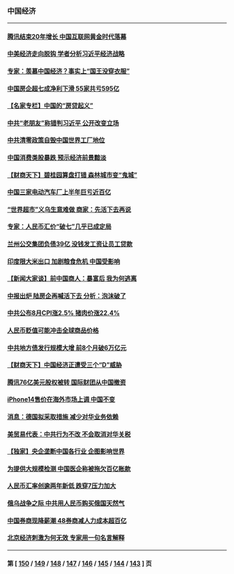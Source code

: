 ### 中国经济
---
#### [腾讯结束20年增长 中国互联网黄金时代落幕](../../pages/ncid283/n13822061.md) 
#### [中美经济走向脱钩 学者分析习近平经济战略](../../pages/ncid283/n13821985.md) 
#### [专家：羡慕中国经济？事实上“国王没穿衣服”](../../pages/ncid283/n13821927.md) 
#### [中国房企超七成净利下滑 55家共亏595亿](../../pages/ncid283/n13821964.md) 
#### [【名家专栏】中国的“房贷起义”](../../pages/ncid283/n13821748.md) 
#### [中共“老朋友”称错判习近平 公开改变立场](../../pages/ncid283/n13821789.md) 
#### [中共清零政策自毁中国世界工厂地位](../../pages/ncid283/n13821524.md) 
#### [中国消费类股暴跌 预示经济前景黯淡](../../pages/ncid283/n13821437.md) 
#### [【财商天下】碧桂园算盘打错 森林城市变“鬼城”](../../pages/ncid283/n13821088.md) 
#### [中国三家电动汽车厂上半年巨亏近百亿](../../pages/ncid283/n13821243.md) 
#### [“世界超市”义乌生意难做 商家：先活下去再说](../../pages/ncid283/n13821196.md) 
#### [专家：人民币汇价“破七”几乎已成定局](../../pages/ncid283/n13821198.md) 
#### [兰州公交集团负债39亿 没钱发工资让员工贷款](../../pages/ncid283/n13821186.md) 
#### [印度限大米出口 加剧粮食危机 中国受影响](../../pages/ncid283/n13821107.md) 
#### [【新闻大家谈】前中国商人：暴富后 我为何逃离](../../pages/ncid283/n13820946.md) 
#### [中报出炉 陆房企再喊活下去 分析：泡沫破了](../../pages/ncid283/n13820895.md) 
#### [中共公布8月CPI涨2.5% 猪肉价涨22.4%](../../pages/ncid283/n13820659.md) 
#### [人民币贬值可能冲击全球商品价格](../../pages/ncid283/n13820656.md) 
#### [中共地方债发行规模大增 前8个月破6万亿元](../../pages/ncid283/n13820660.md) 
#### [【财商天下】中国经济正遭受三个“D”威胁](../../pages/ncid283/n13820299.md) 
#### [腾讯76亿美元股权被转 国际财团从中国撤资](../../pages/ncid283/n13820286.md) 
#### [iPhone14售价在海外市场上调 中国不变](../../pages/ncid283/n13820296.md) 
#### [消息：德国拟采取措施 减少对华业务依赖](../../pages/ncid283/n13820258.md) 
#### [美贸易代表：中共行为不改 不会取消对华关税](../../pages/ncid283/n13820256.md) 
#### [【独家】央企垄断中国各行业 企图影响世界](../../pages/ncid283/n13819883.md) 
#### [为提供大规模检测 中国医企称被拖欠百亿账款](../../pages/ncid283/n13819894.md) 
#### [人民币汇率创逾两年新低 跌穿7压力加大](../../pages/ncid283/n13819848.md) 
#### [俄乌战争之际 中共用人民币购买俄国天然气](../../pages/ncid283/n13819600.md) 
#### [中国券商现降薪潮 48券商减人力成本超百亿](../../pages/ncid283/n13819571.md) 
#### [北京经济刺激为何无效 专家用一句名言解释](../../pages/ncid283/n13819505.md) 

---
#### 第 [ [150](./150.md) / [149](./149.md) / [148](./148.md) / [147](./147.md) / [146](./146.md) / [145](./145.md) / [144](./144.md) / [143](./143.md) ] 页

